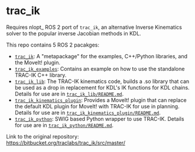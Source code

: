 # trac_ik
Requires nlopt_
ROS 2 port of `trac_ik`, an alternative Inverse Kinematics solver to the popular inverse Jacobian methods in KDL.

This repo contains 5 ROS 2 pacakges:
- [`trac_ik`](https://github.com/aprotyas/trac_ik/tree/ros2/trac_ik): A "metapackage" for the examples, C++/Python libraries, and the MoveIt! plugin.
- [`trac_ik_examples`](https://github.com/aprotyas/trac_ik/tree/ros2/trac_ik_examples): Contains an example on how to use the standalone TRAC-IK C++ library.
- [`trac_ik_lib`](https://github.com/aprotyas/trac_ik/tree/ros2/trac_ik_lib): The TRAC-IK kinematics code, builds a .so library that can be used as a drop in replacement for KDL's IK functions for KDL chains.
Details for use are in [`trac_ik_lib/README.md`](https://github.com/aprotyas/trac_ik/tree/ros2/trac_ik_lib/README.md).
- [`trac_ik_kinematics_plugin`](https://github.com/aprotyas/trac_ik/tree/ros2/trac_ik_kinematics_plugin): Provides a MoveIt! plugin that can replace the default KDL plugin for MoveIt! with TRAC-IK for use in planning.
Details for use are in [`trac_ik_kinematics_plugin/README.md`](https://github.com/aprotyas/trac_ik/tree/ros2/trac_ik_kinematics_plugin/README.md).
- [`trac_ik_python`](https://github.com/aprotyas/trac_ik/tree/ros2/trac_ik_python): SWIG based Python wrapper to use TRAC-IK.
Details for use are in [`trac_ik_python/README.md`](https://github.com/aprotyas/trac_ik/tree/ros2/trac_ik_python/README.md).

Link to the original repository: https://bitbucket.org/traclabs/trac_ik/src/master/
